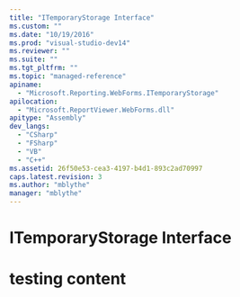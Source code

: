 ```yaml
---
title: "ITemporaryStorage Interface"
ms.custom: ""
ms.date: "10/19/2016"
ms.prod: "visual-studio-dev14"
ms.reviewer: ""
ms.suite: ""
ms.tgt_pltfrm: ""
ms.topic: "managed-reference"
apiname: 
  - "Microsoft.Reporting.WebForms.ITemporaryStorage"
apilocation: 
  - "Microsoft.ReportViewer.WebForms.dll"
apitype: "Assembly"
dev_langs: 
  - "CSharp"
  - "FSharp"
  - "VB"
  - "C++"
ms.assetid: 26f50e53-cea3-4197-b4d1-893c2ad70997
caps.latest.revision: 3
ms.author: "mblythe"
manager: "mblythe"
---
```

# ITemporaryStorage Interface
# testing content
